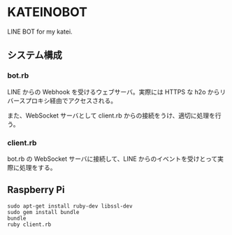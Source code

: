 KATEINOBOT
==========

LINE BOT for my katei.

## システム構成

### bot.rb

LINE からの Webhook を受けるウェブサーバ。実際には HTTPS な h2o からリバースプロキシ経由でアクセスされる。

また、WebSocket サーバとして client.rb からの接続をうけ、適切に処理を行う。

### client.rb

bot.rb の WebSocket サーバに接続して、LINE からのイベントを受けとって実際に処理をする。


## Raspberry Pi

```
sudo apt-get install ruby-dev libssl-dev
sudo gem install bundle
bundle
ruby client.rb
```
